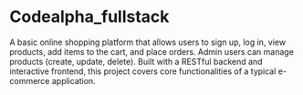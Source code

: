 # Codealpha_fullstack
A basic online shopping platform that allows users to sign up, log in, view products, add items to the cart, and place orders. Admin users can manage products (create, update, delete). Built with a RESTful backend and interactive frontend, this project covers core functionalities of a typical e-commerce application.
